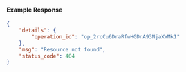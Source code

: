 <!-- Code generated for API Clients. DO NOT EDIT. -->

#### Example Response

```json
{
	"details": {
		"operation_id": "op_2rcCu6DraRfwHGDnA93NjaXWMk1"
	},
	"msg": "Resource not found",
	"status_code": 404
}
```
